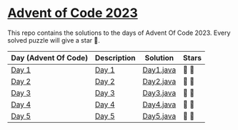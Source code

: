 # [Advent of Code 2023](https://adventofcode.com/2023)

This repo contains the solutions to the days of Advent Of Code 2023.
Every solved puzzle will give a star 🌟.

| Day (Advent Of Code)                         | Description                                     | Solution                                           | Stars |
|----------------------------------------------|-------------------------------------------------|----------------------------------------------------|-------|
| [Day 1](https://adventofcode.com/2023/day/1) | [Day 1](src/main/resources/day1/description.md) | [Day1.java](src/main/java/com/rips7/day/Day1.java) | 🌟 🌟 |
| [Day 2](https://adventofcode.com/2023/day/2) | [Day 2](src/main/resources/day2/description.md) | [Day2.java](src/main/java/com/rips7/day/Day2.java) | 🌟 🌟 |       
| [Day 3](https://adventofcode.com/2023/day/3) | [Day 3](src/main/resources/day3/description.md) | [Day3.java](src/main/java/com/rips7/day/Day3.java) | 🌟 🌟 |       
| [Day 4](https://adventofcode.com/2023/day/4) | [Day 4](src/main/resources/day4/description.md) | [Day4.java](src/main/java/com/rips7/day/Day4.java) | 🌟 🌟 |       
| [Day 5](https://adventofcode.com/2023/day/5) | [Day 5](src/main/resources/day5/description.md) | [Day5.java](src/main/java/com/rips7/day/Day5.java) | 🌟 🌟 |%       